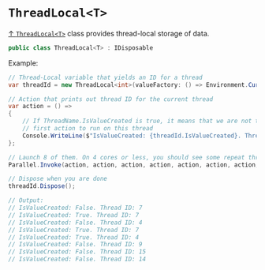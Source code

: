 # `ThreadLocal<T>`

[↑ `ThreadLocal<T>`](https://learn.microsoft.com/en-us/dotnet/api/system.threading.threadlocal-1) class provides thread-local storage of data.

```csharp
public class ThreadLocal<T> : IDisposable
```

Example:

```csharp
// Thread-Local variable that yields an ID for a thread
var threadId = new ThreadLocal<int>(valueFactory: () => Environment.CurrentManagedThreadId);

// Action that prints out thread ID for the current thread
var action = () =>
{
    // If ThreadName.IsValueCreated is true, it means that we are not the
    // first action to run on this thread
    Console.WriteLine($"IsValueCreated: {threadId.IsValueCreated}. Thread ID: {threadId.Value}");
};

// Launch 8 of them. On 4 cores or less, you should see some repeat thread
Parallel.Invoke(action, action, action, action, action, action, action, action);

// Dispose when you are done
threadId.Dispose();

// Output:
// IsValueCreated: False. Thread ID: 7
// IsValueCreated: True. Thread ID: 7
// IsValueCreated: False. Thread ID: 4
// IsValueCreated: True. Thread ID: 7
// IsValueCreated: True. Thread ID: 4
// IsValueCreated: False. Thread ID: 9
// IsValueCreated: False. Thread ID: 15
// IsValueCreated: False. Thread ID: 14
```
